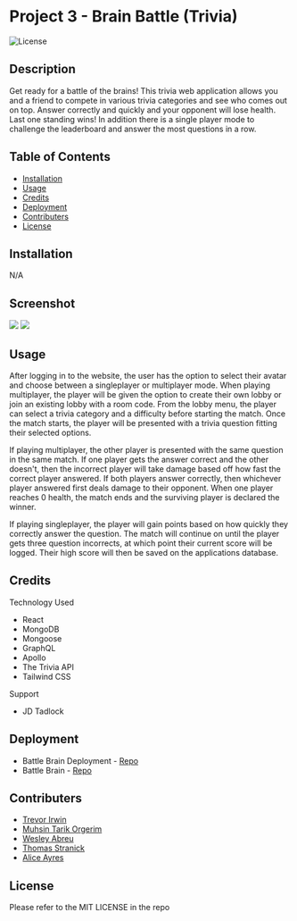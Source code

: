 # Project 3 - Brain Battle (Trivia)

![License](https://img.shields.io/badge/License-MIT-brightgreen)

## Description

Get ready for a battle of the brains! This trivia web application allows you and a friend to compete in various trivia categories and see who comes out on top. Answer correctly and quickly and your opponent will lose health. Last one standing wins! In addition there is a single player mode to challenge the leaderboard and answer the most questions in a row.

## Table of Contents

- [Installation](#installation)
- [Usage](#usage)
- [Credits](#credits)
- [Deployment](#deployment)
- [Contributers](#credits)
- [License](#license)

## Installation

N/A

## Screenshot

<image src="https://i.imgur.com/Vv9YQPT.png">
<image src="https://i.imgur.com/egtmW3i.png">

## Usage

After logging in to the website, the user has the option to select their avatar and choose between a singleplayer or multiplayer mode. When playing multiplayer, the player will be given the option to create their own lobby or join an existing lobby with a room code. From the lobby menu, the player can select a trivia category and a difficulty before starting the match. Once the match starts, the player will be presented with a trivia question fitting their selected options.

If playing multiplayer, the other player is presented with the same question in the same match. If one player gets the answer correct and the other doesn't, then the incorrect player will take damage based off how fast the correct player answered. If both players answer correctly, then whichever player answered first deals damage to their opponent. When one player reaches 0 health, the match ends and the surviving player is declared the winner.

If playing singleplayer, the player will gain points based on how quickly they correctly answer the question. The match will continue on until the player gets three question incorrects, at which point their current score will be logged. Their high score will then be saved on the applications database.

## Credits

Technology Used

- React
- MongoDB
- Mongoose
- GraphQL
- Apollo
- The Trivia API
- Tailwind CSS

Support

- JD Tadlock

## Deployment

- Battle Brain Deployment - [Repo](https://nameless-inlet-80123-f3bf2fedf73b.herokuapp.com/singleplayer)
- Battle Brain - [Repo](https://github.com/WAbreu738/trivia_battle)

## Contributers

- [Trevor Irwin](https://github.com/TIrwin19)
- [Muhsin Tarik Orgerim](https://github.com/tarikorg)
- [Wesley Abreu](https://github.com/WAbreu738)
- [Thomas Stranick](https://github.com/ThStranick15)
- [Alice Ayres](https://github.com/Neppit)

## License

Please refer to the MIT LICENSE in the repo
